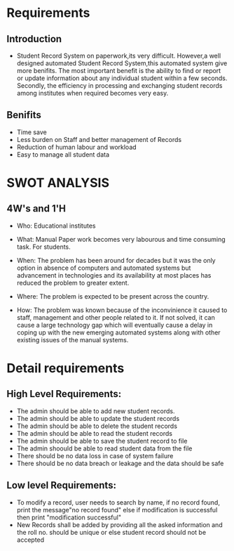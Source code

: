 # Requirements

## Introduction

* Student Record System on paperwork,its very difficult. However,a well designed automated Student Record System,this automated system give more benifits. The most important benefit is the ability to find or report or update information about any individual student within a few seconds. Secondly, the efficiency in processing and exchanging student records among institutes when required becomes very easy.

## Benifits

* Time save
* Less burden on Staff and better management of Records
* Reduction of human labour and workload
* Easy to manage all student data


# SWOT ANALYSIS
## 4W's and 1'H
* Who:
Educational institutes

* What:
Manual Paper work becomes very labourous and time consuming task. For students.

* When:
The problem has been around for decades but it was the only option in absence of computers and automated systems but advancement in technologies and its availability at most places has reduced the problem to greater extent.

* Where:
The problem is expected to be present across the country.

* How:
The problem was known because of the inconvinience it caused to staff, management and other people related to it. If not solved, it can cause a large technology gap which will eventually cause a delay in coping up with the new emerging automated systems along with other existing issues of the manual systems.


# Detail requirements
## High Level Requirements:
* The admin should be able to add new student records.
* The admin should be able to update the student records	
* The admin should be able to delete the student records	
* The admin should be able to read the student records	
* The admin should be able to save the student record to file	
* The admin shoould be able to read student data from the file	
* There should be no data loss in case of system failure	
* There should be no data breach or leakage and the data should be safe	

## Low level Requirements:
* To modify a record, user needs to search by name, if no record found, print the message"no record found" else if modification is successful then print "modification successful"
* New Records shall be added by providing all the asked information and the roll no. should be unique or else student record should not be accepted
